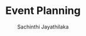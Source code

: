---
is_programmatic_layout_7: true
draft: false
title: "Event Planning"
snippet: "Event Planning"
image:
  src: /images/pseo/event-planning.jpg
  alt: "project management, team collaboration, productivity, task management"
publishDate: 2024-12-29
category: ""
author: "Sachinthi Jayathilaka"
tags:
  - "Teamplates"
  - "ProjectManagement"
  - "Team"
  - "Collaboration"
useCase: "Planning events"
labels: ["Planning","Logistics","Communication","Execution","Post-Event"]
phases: ["Initial Planning","Preparation","Logistics & Coordination","Event Execution","Post-Event Activities"]
tasks: ["Define event objectives and target audience.","Secure the event venue and confirm the booking.","Arrange catering services and finalize the menu.","Coordinate with speakers and entertainers regarding their needs.","Develop and distribute promotional materials and invitations.","Create a detailed event schedule and timeline.","Oversee the setup of audio/visual equipment and decorations.","Collect feedback from attendees after the event for evaluation."]
description: This template guides you through every step of event planning, ensuring organized coordination and successful execution. Suitable for various event types, it helps track all aspects from budgeting and logistics to post-event evaluation.
related: []
---